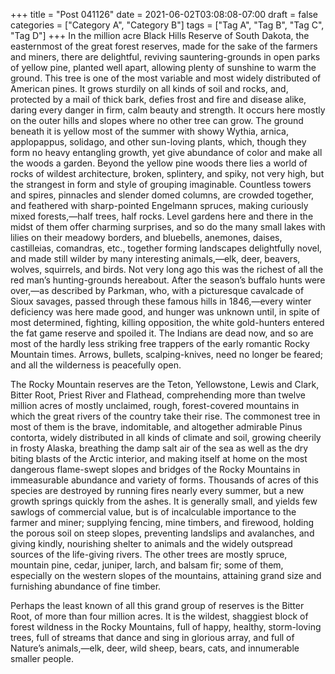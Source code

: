 +++
title = "Post 041126"
date = 2021-06-02T03:08:08-07:00
draft = false
categories = ["Category A", "Category B"]
tags = ["Tag A", "Tag B", "Tag C", "Tag D"]
+++
In the million acre Black Hills Reserve of South Dakota, the easternmost of the great forest reserves, made for the sake of the farmers and miners, there are delightful, reviving sauntering-grounds in open parks of yellow pine, planted well apart, allowing plenty of sunshine to warm the ground. This tree is one of the most variable and most widely distributed of American pines. It grows sturdily on all kinds of soil and rocks, and, protected by a mail of thick bark, defies frost and fire and disease alike, daring every danger in firm, calm beauty and strength. It occurs here mostly on the outer hills and slopes where no other tree can grow. The ground beneath it is yellow most of the summer with showy Wythia, arnica, applopappus, solidago, and other sun-loving plants, which, though they form no heavy entangling growth, yet give abundance of color and make all the woods a garden. Beyond the yellow pine woods there lies a world of rocks of wildest architecture, broken, splintery, and spiky, not very high, but the strangest in form and style of grouping imaginable. Countless towers and spires, pinnacles and slender domed columns, are crowded together, and feathered with sharp-pointed Engelmann spruces, making curiously mixed forests,—half trees, half rocks. Level gardens here and there in the midst of them offer charming surprises, and so do the many small lakes with lilies on their meadowy borders, and bluebells, anemones, daises, castilleias, comandras, etc., together forming landscapes delightfully novel, and made still wilder by many interesting animals,—elk, deer, beavers, wolves, squirrels, and birds. Not very long ago this was the richest of all the red man’s hunting-grounds hereabout. After the season’s buffalo hunts were over,—as described by Parkman, who, with a picturesque cavalcade of Sioux savages, passed through these famous hills in 1846,—every winter deficiency was here made good, and hunger was unknown until, in spite of most determined, fighting, killing opposition, the white gold-hunters entered the fat game reserve and spoiled it. The Indians are dead now, and so are most of the hardly less striking free trappers of the early romantic Rocky Mountain times. Arrows, bullets, scalping-knives, need no longer be feared; and all the wilderness is peacefully open.

The Rocky Mountain reserves are the Teton, Yellowstone, Lewis and Clark, Bitter Root, Priest River and Flathead, comprehending more than twelve million acres of mostly unclaimed, rough, forest-covered mountains in which the great rivers of the country take their rise. The commonest tree in most of them is the brave, indomitable, and altogether admirable Pinus contorta, widely distributed in all kinds of climate and soil, growing cheerily in frosty Alaska, breathing the damp salt air of the sea as well as the dry biting blasts of the Arctic interior, and making itself at home on the most dangerous flame-swept slopes and bridges of the Rocky Mountains in immeasurable abundance and variety of forms. Thousands of acres of this species are destroyed by running fires nearly every summer, but a new growth springs quickly from the ashes. It is generally small, and yields few sawlogs of commercial value, but is of incalculable importance to the farmer and miner; supplying fencing, mine timbers, and firewood, holding the porous soil on steep slopes, preventing landslips and avalanches, and giving kindly, nourishing shelter to animals and the widely outspread sources of the life-giving rivers. The other trees are mostly spruce, mountain pine, cedar, juniper, larch, and balsam fir; some of them, especially on the western slopes of the mountains, attaining grand size and furnishing abundance of fine timber.

Perhaps the least known of all this grand group of reserves is the Bitter Root, of more than four million acres. It is the wildest, shaggiest block of forest wildness in the Rocky Mountains, full of happy, healthy, storm-loving trees, full of streams that dance and sing in glorious array, and full of Nature’s animals,—elk, deer, wild sheep, bears, cats, and innumerable smaller people.
